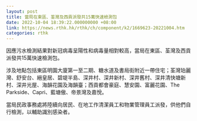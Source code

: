 ```yaml
---
layout: post
title: 當局在東區、荃灣及西貢派發共15萬快速檢測包
date: 2022-10-04 18:39:22.000000000 +08:00
link: https://news.rthk.hk/rthk/ch/component/k2/1669623-20221004.htm
categories: rthk
---
```


因應污水檢測結果對新冠病毒呈陽性和病毒量相對較高，當局在東區、荃灣及西貢派發共15萬快速檢測包。

涉及地點包括東區明園大廈第一至二期、糖水道及書局街附近一帶住宅；荃灣珀麗灣、舒安台、縉皇居、碧堤半島、深井村、深井新村、深井舊村、深井清快塘新村、深井光屋、海韻花園及海韻臺；西貢都會豪庭、慧安園、富麗花園、The Parkside、Capri、藍塘傲、帝景灣及嘉悅。

當局民政事務處將陸續向居民、在地工作清潔員工和物業管理員工派發，供他們自行檢測，以輔助識別感染者。
